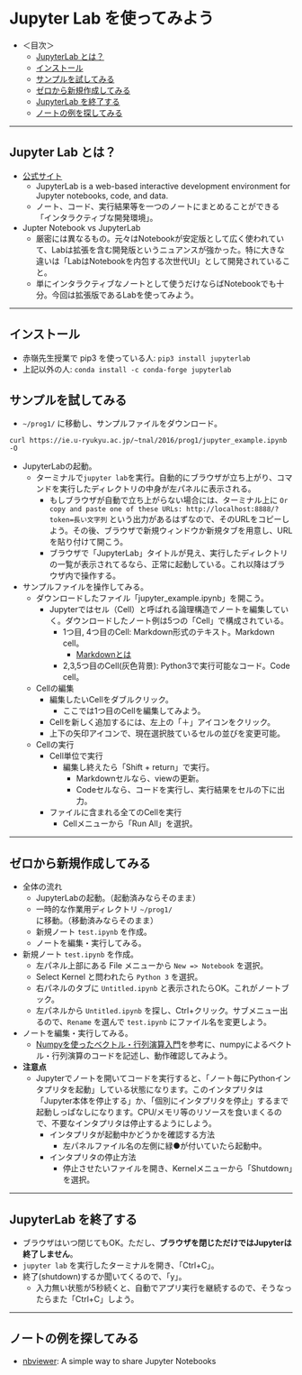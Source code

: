 # Jupyter Lab を使ってみよう

- ＜目次＞
  - <a href="#whatis">JupyterLab とは？</a>
  - <a href="#install">インストール</a>
  - <a href="#sample">サンプルを試してみる</a>
  - <a href="#newfile">ゼロから新規作成してみる</a>
  - <a href="#shutdown">JupyterLab を終了する</a>
  - <a href="#others">ノートの例を探してみる</a>

<hr>

## <a name="whatis">Jupyter Lab とは？</a>
- [公式サイト](http://jupyter.org)
  - JupyterLab is a web-based interactive development environment for Jupyter notebooks, code, and data.
  - ノート、コード、実行結果等を一つのノートにまとめることができる「インタラクティブな開発環境」。
- Jupter Notebook vs JupyterLab
  - 厳密には異なるもの。元々はNotebookが安定版として広く使われていて、Labは拡張を含む開発版というニュアンスが強かった。特に大きな違いは「LabはNotebookを内包する次世代UI」として開発されていること。
  - 単にインタラクティブなノートとして使うだけならばNotebookでも十分。今回は拡張版であるLabを使ってみよう。

<hr>

## <a name="install">インストール</a>
- 赤嶺先生授業で pip3 を使っている人: ``pip3 install jupyterlab``
- 上記以外の人: ``conda install -c conda-forge jupyterlab``

## <a name="sample">サンプルを試してみる</a>
- ``~/prog1/`` に移動し、サンプルファイルをダウンロード。
```
curl https://ie.u-ryukyu.ac.jp/~tnal/2016/prog1/jupyter_example.ipynb -O
```

- JupyterLabの起動。
  - ターミナルで``jupyter lab``を実行。自動的にブラウザが立ち上がり、コマンドを実行したディレクトリの中身が左パネルに表示される。
    - もしブラウザが自動で立ち上がらない場合には、ターミナル上に ``Or copy and paste one of these URLs: http://localhost:8888/?token=長い文字列`` という出力があるはずなので、そのURLをコピーしよう。その後、ブラウザで新規ウィンドウか新規タブを用意し、URLを貼り付けて開こう。
    - ブラウザで「JupyterLab」タイトルが見え、実行したディレクトリの一覧が表示されてるなら、正常に起動している。これ以降はブラウザ内で操作する。
- サンプルファイルを操作してみる。
  - ダウンロードしたファイル「jupyter_example.ipynb」を開こう。
    - Jupyterではセル（Cell）と呼ばれる論理構造でノートを編集していく。ダウンロードしたノート例は5つの「Cell」で構成されている。
      - 1つ目, 4つ目のCell: Markdown形式のテキスト。Markdown cell。
        - [Markdownとは](http://www.markdown.jp/what-is-markdown/)
      - 2,3,5つ目のCell(灰色背景): Python3で実行可能なコード。Code cell。
  - Cellの編集
    - 編集したいCellをダブルクリック。
      - ここでは1つ目のCellを編集してみよう。
    - Cellを新しく追加するには、左上の「＋」アイコンをクリック。
    - 上下の矢印アイコンで、現在選択肢ているセルの並びを変更可能。
  - Cellの実行
    - Cell単位で実行
      - 編集し終えたら「Shift + return」で実行。
        - Markdownセルなら、viewの更新。
        - Codeセルなら、コードを実行し、実行結果をセルの下に出力。
    - ファイルに含まれる全てのCellを実行
      - Cellメニューから「Run All」を選択。

<hr>

## <a name="newfile">ゼロから新規作成してみる</a>
- 全体の流れ
  - JupyterLabの起動。（起動済みならそのまま）
  - 一時的な作業用ディレクトリ ``~/prog1/`` に移動。（移動済みならそのまま）
  - 新規ノート ``test.ipynb`` を作成。
  - ノートを編集・実行してみる。
- 新規ノート ``test.ipynb`` を作成。
  - 左パネル上部にある File メニューから ``New => Notebook`` を選択。
  - Select Kernel と問われたら ``Python 3`` を選択。
  - 右パネルのタブに ``Untitled.ipynb`` と表示されたらOK。これがノートブック。
  - 左パネルから ``Untitled.ipynb`` を探し、Ctrl+クリック。サブメニュー出るので、``Rename`` を選んで ``test.ipynb`` にファイル名を変更しよう。
- ノートを編集・実行してみる。
  - [Numpyを使ったベクトル・行列演算入門](https://github.com/naltoma/python_intro/blob/master/Numpy.md)を参考に、numpyによるベクトル・行列演算のコードを記述し、動作確認してみよう。
- **注意点**
  - Jupyterでノートを開いてコードを実行すると、「ノート毎にPythonインタプリタを起動」している状態になります。このインタプリタは「Jupyter本体を停止する」か、「個別にインタプリタを停止」するまで起動しっぱなしになります。CPU/メモリ等のリソースを食いまくるので、不要なインタプリタは停止するようにしよう。
    - インタプリタが起動中かどうかを確認する方法
      - 左パネルファイル名の左側に緑●が付いていたら起動中。
    - インタプリタの停止方法
      - 停止させたいファイルを開き、Kernelメニューから「Shutdown」を選択。

<hr>

## <a name="shutdown">JupyterLab を終了する</a>
- ブラウザはいつ閉じてもOK。ただし、**ブラウザを閉じただけではJupyterは終了しません**。
- ``jupyter lab`` を実行したターミナルを開き、「Ctrl+C」。
- 終了(shutdown)するか聞いてくるので、「y」。
  - 入力無い状態が5秒続くと、自動でアプリ実行を継続するので、そうなったらまた「Ctrl+C」しよう。

<hr>

## <a name="others">ノートの例を探してみる</a>
- [nbviewer](http://nbviewer.jupyter.org): A simple way to share Jupyter Notebooks
